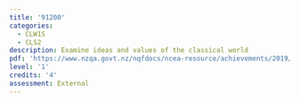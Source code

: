 ```yaml
---
title: '91200'
categories:
  - CLW1S
  - CLS2
description: Examine ideas and values of the classical world
pdf: 'https://www.nzqa.govt.nz/nqfdocs/ncea-resource/achievements/2019/as91200.pdf'
level: '1'
credits: '4'
assessment: External
---
```


